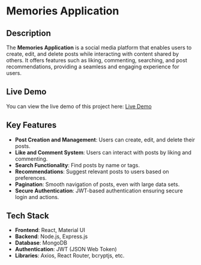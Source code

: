 # Memories Application

## Description
The **Memories Application** is a social media platform that enables users to create, edit, and delete posts while interacting with content shared by others. It offers features such as liking, commenting, searching, and post recommendations, providing a seamless and engaging experience for users.

## Live Demo
You can view the live demo of this project here: [Live Demo](https://memories-application-react.netlify.app/posts) 

## Key Features
- **Post Creation and Management**: Users can create, edit, and delete their posts.
- **Like and Comment System**: Users can interact with posts by liking and commenting.
- **Search Functionality**: Find posts by name or tags.
- **Recommendations**: Suggest relevant posts to users based on preferences.
- **Pagination**: Smooth navigation of posts, even with large data sets.
- **Secure Authentication**: JWT-based authentication ensuring secure login and actions.

## Tech Stack
- **Frontend**: React, Material UI
- **Backend**: Node.js, Express.js
- **Database**: MongoDB
- **Authentication**: JWT (JSON Web Token)
- **Libraries**: Axios, React Router, bcryptjs, etc.

